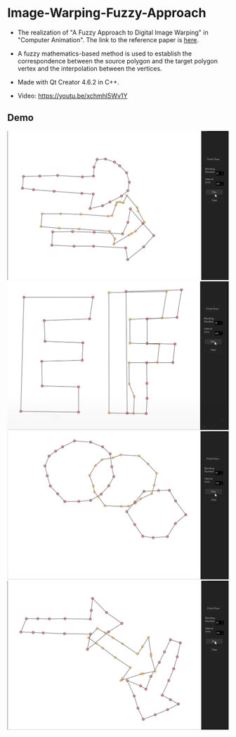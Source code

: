 # Image-Warping-Fuzzy-Approach
- The realization of "A Fuzzy Approach to Digital Image Warping" in "Computer Animation". The link to the reference paper is [here](https://github.com/AlphaPav/Image-Warping-Fuzzy-Approach/blob/master/FuzzyApproach.pdf).

- A fuzzy mathematics-based method is used to establish the correspondence between the source polygon and the target polygon vertex and the interpolation between the vertices.

- Made with Qt Creator 4.6.2 in C++. 

- Video: https://youtu.be/xchmhI5Wv1Y


## Demo
![image](pic3.png)
![image](pic1.png)
![image](pic2.png)
![image](pic4.png)
